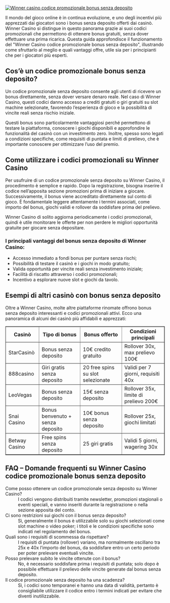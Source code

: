 [![Winner casino codice promozionale bonus senza deposito](https://123-caf.pages.dev/gitsignup.png)](https://vrmoo.ru/Bt82HjjY)

<p>Il mondo del gioco online è in continua evoluzione, e uno degli incentivi più apprezzati dai giocatori sono i bonus senza deposito offerti dai casinò. Winner Casino si distingue in questo panorama grazie ai suoi codici promozionali che permettono di ottenere bonus gratuiti, senza dover effettuare una prima ricarica. Questa guida approfondisce il funzionamento del "Winner Casino codice promozionale bonus senza deposito", illustrando come sfruttarlo al meglio e quali vantaggi offre, utile sia per i principianti che per i giocatori più esperti.</p>  <h2>Cos’è un codice promozionale bonus senza deposito?</h2> <p>Un codice promozionale senza deposito consente agli utenti di ricevere un bonus direttamente, senza dover versare denaro reale. Nel caso di Winner Casino, questi codici danno accesso a crediti gratuiti o giri gratuiti su slot machine selezionate, favorendo l’esperienza di gioco e la possibilità di vincite reali senza rischio iniziale.</p> <p>Questi bonus sono particolarmente vantaggiosi perché permettono di testare la piattaforma, conoscere i giochi disponibili e approfondire le funzionalità del casinò con un investimento zero. Inoltre, spesso sono legati a condizioni specifiche, come requisiti di puntata e limiti di prelievo, che è importante conoscere per ottimizzare l’uso del premio.</p>  <h2>Come utilizzare i codici promozionali su Winner Casino</h2> <p>Per usufruire di un codice promozionale senza deposito su Winner Casino, il procedimento è semplice e rapido. Dopo la registrazione, bisogna inserire il codice nell’apposita sezione promozioni prima di iniziare a giocare. Successivamente, il bonus viene accreditato direttamente sul conto di gioco. È fondamentale leggere attentamente i termini associati, come importo del bonus, giochi validi e rollover da soddisfare prima del prelievo.</p> <p>Winner Casino di solito aggiorna periodicamente i codici promozionali, quindi è utile monitorare le offerte per non perdere le migliori opportunità gratuite per giocare senza depositare.</p>  <h3>I principali vantaggi del bonus senza deposito di Winner Casino:</h3> <ul> <li>Accesso immediato a fondi bonus per puntare senza rischi;</li> <li>Possibilità di testare il casinò e i giochi in modo gratuito;</li> <li>Valida opportunità per vincite reali senza investimento iniziale;</li> <li>Facilità di riscatto attraverso i codici promozionali;</li> <li>Incentivo a esplorare nuove slot e giochi da tavolo.</li> </ul>  <h2>Esempi di altri casinò con bonus senza deposito</h2> <p>Oltre a Winner Casino, molte altre piattaforme rinomate offrono bonus senza deposito interessanti e codici promozionali attivi. Ecco una panoramica di alcuni dei casinò più affidabili e apprezzati:</p>  <table border="1" cellpadding="5" cellspacing="0" style="border-collapse: collapse; width: 100%;"> <thead> <tr> <th>Casinò</th> <th>Tipo di bonus</th> <th>Bonus offerto</th> <th>Condizioni principali</th> </tr> </thead> <tbody> <tr> <td>StarCasinò</td> <td>Bonus senza deposito</td> <td>10€ credito gratuito</td> <td>Rollover 30x, max prelievo 100€</td> </tr> <tr> <td>888casino</td> <td>Giri gratis senza deposito</td> <td>20 free spins su slot selezionate</td> <td>Validi per 7 giorni, requisiti 40x</td> </tr> <tr> <td>LeoVegas</td> <td>Bonus senza deposito</td> <td>15€ senza deposito</td> <td>Rollover 35x, limite di prelievo 200€</td> </tr> <tr> <td>Snai Casino</td> <td>Bonus benvenuto + senza deposito</td> <td>10€ bonus senza deposito</td> <td>Rollover 25x, giochi limitati</td> </tr> <tr> <td>Betway Casino</td> <td>Free spins senza deposito</td> <td>25 giri gratis</td> <td>Validi 5 giorni, wagering 30x</td> </tr> </tbody> </table>  <h2>FAQ – Domande frequenti su Winner Casino codice promozionale bonus senza deposito</h2> <dl> <dt>Come posso ottenere un codice promozionale senza deposito su Winner Casino?</dt> <dd>I codici vengono distribuiti tramite newsletter, promozioni stagionali o eventi speciali, e vanno inseriti durante la registrazione o nella sezione apposita del conto.</dd>  <dt>Ci sono restrizioni sui giochi con il bonus senza deposito?</dt> <dd>Sì, generalmente il bonus è utilizzabile solo su giochi selezionati come slot machine o video poker; i titoli e le condizioni specifiche sono indicati nel regolamento del bonus.</dd>  <dt>Quali sono i requisiti di scommessa da rispettare?</dt> <dd>I requisiti di puntata (rollover) variano, ma normalmente oscillano tra 25x e 40x l’importo del bonus, da soddisfare entro un certo periodo per poter prelevare eventuali vincite.</dd>  <dt>Posso prelevare subito le vincite ottenute con il bonus?</dt> <dd>No, è necessario soddisfare prima i requisiti di puntata; solo dopo è possibile effettuare il prelievo delle vincite generate dal bonus senza deposito.</dd>  <dt>Il codice promozionale senza deposito ha una scadenza?</dt> <dd>Sì, i codici sono temporanei e hanno una data di validità, pertanto è consigliabile utilizzare il codice entro i termini indicati per evitare che diventi inutilizzabile.</dd> </dl>